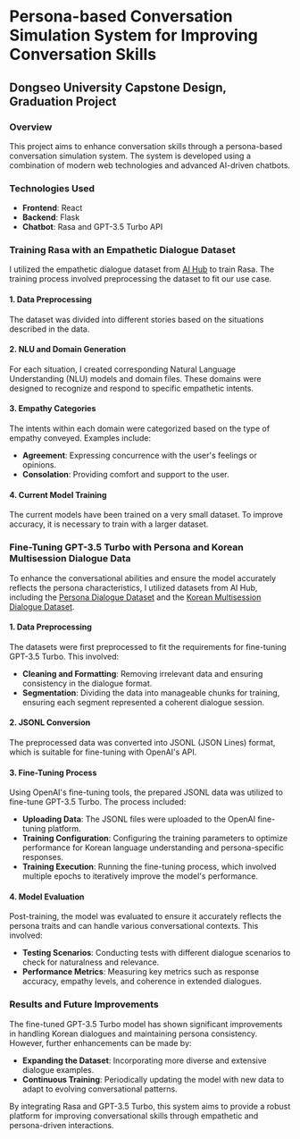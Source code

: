 # Persona-based Conversation Simulation System for Improving Conversation Skills

## Dongseo University Capstone Design, Graduation Project

### Overview

This project aims to enhance conversation skills through a persona-based conversation simulation system. The system is developed using a combination of modern web technologies and advanced AI-driven chatbots.

### Technologies Used

- **Frontend**: React
- **Backend**: Flask
- **Chatbot**: Rasa and GPT-3.5 Turbo API

### Training Rasa with an Empathetic Dialogue Dataset

I utilized the empathetic dialogue dataset from [AI Hub](https://aihub.or.kr/aihubdata/data/view.do?currMenu=115&topMenu=100&dataSetSn=71305) to train Rasa. The training process involved preprocessing the dataset to fit our use case.

#### 1. Data Preprocessing

The dataset was divided into different stories based on the situations described in the data.

#### 2. NLU and Domain Generation

For each situation, I created corresponding Natural Language Understanding (NLU) models and domain files. These domains were designed to recognize and respond to specific empathetic intents.

#### 3. Empathy Categories

The intents within each domain were categorized based on the type of empathy conveyed. Examples include:

- **Agreement**: Expressing concurrence with the user's feelings or opinions.
- **Consolation**: Providing comfort and support to the user.

#### 4. Current Model Training

The current models have been trained on a very small dataset. To improve accuracy, it is necessary to train with a larger dataset.

### Fine-Tuning GPT-3.5 Turbo with Persona and Korean Multisession Dialogue Data

To enhance the conversational abilities and ensure the model accurately reflects the persona characteristics, I utilized datasets from AI Hub, including the [Persona Dialogue Dataset](https://www.aihub.or.kr/aihubdata/data/view.do?currMenu=115&topMenu=100&dataSetSn=71302) and the [Korean Multisession Dialogue Dataset](https://www.aihub.or.kr/aihubdata/data/view.do?currMenu=115&topMenu=100&dataSetSn=71630).

#### 1. Data Preprocessing

The datasets were first preprocessed to fit the requirements for fine-tuning GPT-3.5 Turbo. This involved:

- **Cleaning and Formatting**: Removing irrelevant data and ensuring consistency in the dialogue format.
- **Segmentation**: Dividing the data into manageable chunks for training, ensuring each segment represented a coherent dialogue session.

#### 2. JSONL Conversion

The preprocessed data was converted into JSONL (JSON Lines) format, which is suitable for fine-tuning with OpenAI's API.

#### 3. Fine-Tuning Process

Using OpenAI's fine-tuning tools, the prepared JSONL data was utilized to fine-tune GPT-3.5 Turbo. The process included:

- **Uploading Data**: The JSONL files were uploaded to the OpenAI fine-tuning platform.
- **Training Configuration**: Configuring the training parameters to optimize performance for Korean language understanding and persona-specific responses.
- **Training Execution**: Running the fine-tuning process, which involved multiple epochs to iteratively improve the model's performance.

#### 4. Model Evaluation

Post-training, the model was evaluated to ensure it accurately reflects the persona traits and can handle various conversational contexts. This involved:

- **Testing Scenarios**: Conducting tests with different dialogue scenarios to check for naturalness and relevance.
- **Performance Metrics**: Measuring key metrics such as response accuracy, empathy levels, and coherence in extended dialogues.

### Results and Future Improvements

The fine-tuned GPT-3.5 Turbo model has shown significant improvements in handling Korean dialogues and maintaining persona consistency. However, further enhancements can be made by:

- **Expanding the Dataset**: Incorporating more diverse and extensive dialogue examples.
- **Continuous Training**: Periodically updating the model with new data to adapt to evolving conversational patterns.

By integrating Rasa and GPT-3.5 Turbo, this system aims to provide a robust platform for improving conversational skills through empathetic and persona-driven interactions.
